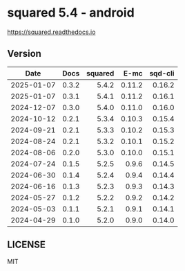 # squared 5.4 - android

https://squared.readthedocs.io

## Version

| Date       | Docs   | squared |    E-mc | sqd-cli |
| :--------: | -----: | ------: | ------: | ------: |
| 2025-01-07 |  0.3.2 |   5.4.2 |  0.11.2 |  0.16.2 |
| 2025-01-07 |  0.3.1 |   5.4.1 |  0.11.2 |  0.16.1 |
| 2024-12-07 |  0.3.0 |   5.4.0 |  0.11.0 |  0.16.0 |
| 2024-10-12 |  0.2.1 |   5.3.4 |  0.10.3 |  0.15.4 |
| 2024-09-21 |  0.2.1 |   5.3.3 |  0.10.2 |  0.15.3 |
| 2024-08-24 |  0.2.1 |   5.3.2 |  0.10.1 |  0.15.2 |
| 2024-08-06 |  0.2.0 |   5.3.0 |  0.10.0 |  0.15.1 |
| 2024-07-24 |  0.1.5 |   5.2.5 |   0.9.6 |  0.14.5 |
| 2024-06-30 |  0.1.4 |   5.2.4 |   0.9.4 |  0.14.4 |
| 2024-06-16 |  0.1.3 |   5.2.3 |   0.9.3 |  0.14.3 |
| 2024-05-27 |  0.1.2 |   5.2.2 |   0.9.2 |  0.14.2 |
| 2024-05-03 |  0.1.1 |   5.2.1 |   0.9.1 |  0.14.1 |
| 2024-04-29 |  0.1.0 |   5.2.0 |   0.9.0 |  0.14.0 |

## LICENSE

MIT
